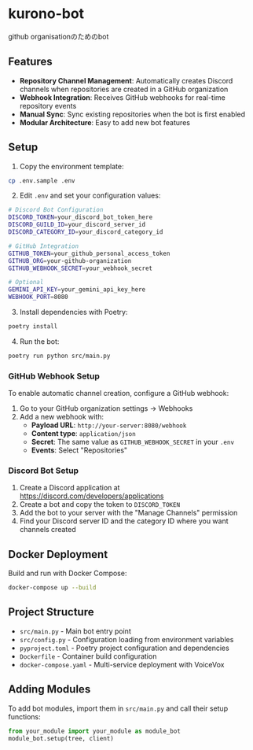 # kurono-bot
github organisationのためのbot

## Features

- **Repository Channel Management**: Automatically creates Discord channels when repositories are created in a GitHub organization
- **Webhook Integration**: Receives GitHub webhooks for real-time repository events
- **Manual Sync**: Sync existing repositories when the bot is first enabled
- **Modular Architecture**: Easy to add new bot features

## Setup

1. Copy the environment template:
```bash
cp .env.sample .env
```

2. Edit `.env` and set your configuration values:
```bash
# Discord Bot Configuration
DISCORD_TOKEN=your_discord_bot_token_here
DISCORD_GUILD_ID=your_discord_server_id
DISCORD_CATEGORY_ID=your_discord_category_id

# GitHub Integration
GITHUB_TOKEN=your_github_personal_access_token
GITHUB_ORG=your-github-organization
GITHUB_WEBHOOK_SECRET=your_webhook_secret

# Optional
GEMINI_API_KEY=your_gemini_api_key_here
WEBHOOK_PORT=8080
```

3. Install dependencies with Poetry:
```bash
poetry install
```

4. Run the bot:
```bash
poetry run python src/main.py
```

### GitHub Webhook Setup

To enable automatic channel creation, configure a GitHub webhook:

1. Go to your GitHub organization settings → Webhooks
2. Add a new webhook with:
   - **Payload URL**: `http://your-server:8080/webhook`
   - **Content type**: `application/json`
   - **Secret**: The same value as `GITHUB_WEBHOOK_SECRET` in your `.env`
   - **Events**: Select "Repositories"

### Discord Bot Setup

1. Create a Discord application at https://discord.com/developers/applications
2. Create a bot and copy the token to `DISCORD_TOKEN`
3. Add the bot to your server with the "Manage Channels" permission
4. Find your Discord server ID and the category ID where you want channels created

## Docker Deployment

Build and run with Docker Compose:
```bash
docker-compose up --build
```

## Project Structure

- `src/main.py` - Main bot entry point
- `src/config.py` - Configuration loading from environment variables
- `pyproject.toml` - Poetry project configuration and dependencies
- `Dockerfile` - Container build configuration  
- `docker-compose.yaml` - Multi-service deployment with VoiceVox

## Adding Modules

To add bot modules, import them in `src/main.py` and call their setup functions:

```python
from your_module import your_module as module_bot
module_bot.setup(tree, client)
```
